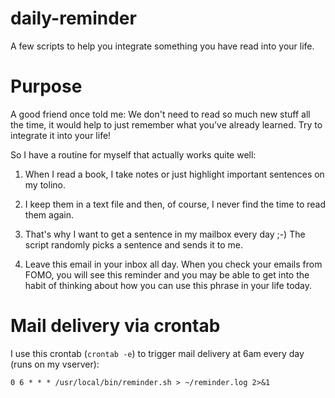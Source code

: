 # daily-reminder
A few scripts to help you integrate something you have read into your life.

# Purpose
A good friend once told me: We don't need to read so much new stuff all the time, it would help to just remember what you've already learned. Try to integrate it into your life!

So I have a routine for myself that actually works quite well:

1) When I read a book, I take notes or just highlight important sentences on my tolino.

2) I keep them in a text file and then, of course, I never find the time to read them again.

3) That's why I want to get a sentence in my mailbox every day ;-) The script randomly picks a sentence and sends it to me.

4) Leave this email in your inbox all day. When you check your emails from FOMO, you will see this reminder and you may be able to get into the habit of thinking about how you can use this phrase in your life today.

# Mail delivery via crontab

I use this crontab (`crontab -e`) to trigger mail delivery at 6am every day (runs on my vserver):

```
0 6 * * * /usr/local/bin/reminder.sh > ~/reminder.log 2>&1
```
